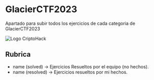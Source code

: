 # GlacierCTF2023

Apartado para subir todos los ejercicios de cada categoria de GlacierCTF2023

![Logo CriptoHack](https://github.com/MaestroKesero/GlalcierCTF2023/blob/main/Wallpaper.png)

## Rubrica

- name (solved) -> Ejercicios Resueltos por el equipo (no hechos).
- name (resolved) -> Ejercicios resueltos por mi hechos.
